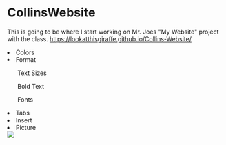 # CollinsWebsite
This is going to be where I start working on Mr. Joes 
"My Website" project with the class.
https://lookatthisgiraffe.github.io/Collins-Website/
<li>Colors</li>
<li>Format</li>
<ol>Text Sizes</ol>
<ol>Bold Text</ol>
<ol>Fonts</ol>
<li>Tabs</li>
<li>Insert</li>
<li>Picture</li>
<img src="http://www.psdgraphics.com/file/3d-push-button.jpg"/></a>
